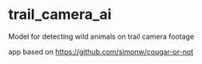 # trail_camera_ai
Model for detecting wild animals on trail camera footage

app based on https://github.com/simonw/cougar-or-not
 
